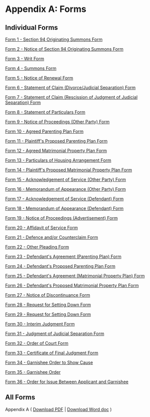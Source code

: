 # Appendix A: Forms

## Individual Forms
<a href="./assets/forms/Form%201.docx" download>Form 1 - Section 94 Originating Summons Form</a>

<a href="./assets/forms/Form%202.docx" download>Form 2 - Notice of Section 94 Originating Summons Form</a>

<a href="./assets/forms/Form%203.docx" download>Form 3 - Writ Form</a>

<a href="./assets/forms/Form%204.docx" download>Form 4 - Summons Form</a>

<a href="./assets/forms/Form%205.docx" download>Form 5 - Notice of Renewal Form</a>

<a href="./assets/forms/Form%206.docx" download>Form 6 - Statement of Claim (Divorce/Judicial Separation) Form</a>

<a href="./assets/forms/Form%207.docx" download>Form 7 - Statement of Claim (Rescission of Judgment of Judicial Separation) Form</a>

<a href="./assets/forms/Form%208.docx" download>Form 8 - Statement of Particulars Form</a>

<a href="./assets/forms/Form%209.docx" download>Form 9 - Notice of Proceedings (Other Party) Form</a>

<a href="./assets/forms/Form%2010.docx" download>Form 10 - Agreed Parenting Plan Form</a>

<a href="./assets/forms/Form%2011.docx" download>Form 11 - Plaintiff's Proposed Parenting Plan Form</a>

<a href="./assets/forms/Form%2012.docx" download>Form 12 - Agreed Matrimonial Property Plan Form</a>

<a href="./assets/forms/Form%2013.docx" download>Form 13 - Particulars of Housing Arrangement Form</a>

<a href="./assets/forms/Form%2014.docx" download>Form 14 - Plaintiff's Proposed Matrimonial Property Plan Form</a>

<a href="./assets/forms/Form%2015.docx" download>Form 15 - Acknowledgement of Service (Other Party) Form</a>

<a href="./assets/forms/Form%2016.docx" download>Form 16 - Memorandum of Appearance (Other Party) Form</a>

<a href="./assets/forms/Form%2017.docx" download>Form 17 - Acknowledgement of Service (Defendant) Form</a>

<a href="./assets/forms/Form%2018.docx" download>Form 18 - Memorandum of Appearance (Defendant) Form</a>

<a href="./assets/forms/Form%2019.docx" download>Form 19 - Notice of Proceedings (Advertisement) Form</a>

<a href="./assets/forms/Form%2020.docx" download>Form 20 - Affidavit of Service Form</a>

<a href="./assets/forms/Form%2021.docx" download>Form 21 - Defence and/or Counterclaim Form</a>

<a href="./assets/forms/Form%2022.docx" download>Form 22 - Other Pleading Form</a>

<a href="./assets/forms/Form%2023.docx" download>Form 23 - Defendant's Agreement (Parenting Plan) Form</a>

<a href="./assets/forms/Form%2024.docx" download>Form 24 - Defendant's Proposed Parenting Plan Form</a>

<a href="./assets/forms/Form%2025.docx" download>Form 25 - Defendant's Agreement (Matrimonial Property Plan) Form</a>

<a href="./assets/forms/Form%2026.docx" download>Form 26 - Defendant's Proposed Matrimonial Property Plan Form</a>

<a href="./assets/forms/Form%2027.docx" download>Form 27 - Notice of Discontinuance Form</a>

<a href="./assets/forms/Form%2028.docx" download>Form 28 - Request for Setting Down Form</a>

<a href="./assets/forms/Form%2029.docx" download>Form 29 - Request for Setting Down Form</a>

<a href="./assets/forms/Form%2030.docx" download>Form 30 - Interim Judgment Form</a>

<a href="./assets/forms/Form%2031.docx" download>Form 31 - Judgment of Judicial Separation Form</a>

<a href="./assets/forms/Form%2032.docx" download>Form 32 - Order of Court Form</a>

<a href="./assets/forms/Form%2033.docx" download>Form 33 - Certificate of Final Judgment Form</a>

<a href="./assets/forms/Form%2034.docx" download>Form 34 - Garnishee Order to Show Cause</a>

<a href="./assets/forms/Form%2035.docx" download>Form 35 - Garnishee Order</a>

<a href="./assets/forms/Form%2036.docx" download>Form 36 - Order for Issue Between Applicant and Garnishee</a>

## All Forms

Appendix A ( <a href="./assets/Appendices/Appendix_A.pdf" download>Download PDF</a> \| <a href="./assets/Appendices/Appendix_A.docx" download>Download Word doc</a> )

